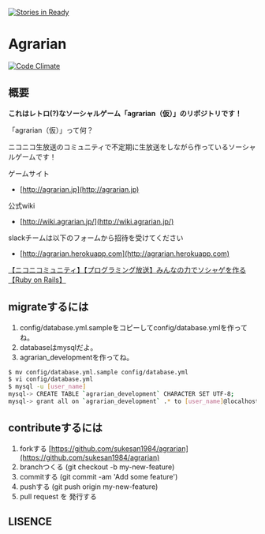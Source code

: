 [![Stories in Ready](https://badge.waffle.io/sukesan1984/agrarian.png?label=ready&title=Ready)](https://waffle.io/sukesan1984/agrarian)
# Agrarian

[![Code Climate](https://codeclimate.com/github/sukesan1984/agrarian/badges/gpa.svg)](https://codeclimate.com/github/sukesan1984/agrarian)

## 概要

**これはレトロ(?)なソーシャルゲーム「agrarian（仮）」のリポジトリです！**

「agrarian（仮）」って何？

ニコニコ生放送のコミュニティで不定期に生放送をしながら作っているソーシャルゲームです！

ゲームサイト
* [http://agrarian.jp](http://agrarian.jp)

公式wiki
* [http://wiki.agrarian.jp/](http://wiki.agrarian.jp/)

slackチームは以下のフォームから招待を受けてください
* [http://agrarian.herokuapp.com](http://agrarian.herokuapp.com)

<a target="_blank" href="http://com.nicovideo.jp/community/co2141769">【ニコニコミュニティ】【プログラミング放送】みんなの力でソシャゲを作る【Ruby on Rails】</a>

## migrateするには

1. config/database.yml.sampleをコピーしてconfig/database.ymlを作ってね。
2. databaseはmysqlだよ。
3. agrarian_developmentを作ってね。

```sh
$ mv config/database.yml.sample config/database.yml
$ vi config/database.yml
$ mysql -u [user_name]
mysql-> CREATE TABLE `agrarian_development` CHARACTER SET UTF-8;
mysql-> grant all on `agrarian_development` .* to [user_name]@localhost;
```

## contributeするには

1. forkする [https://github.com/sukesan1984/agrarian](https://github.com/sukesan1984/agrarian)
2. branchつくる (git checkout -b my-new-feature)
3. commitする (git commit -am 'Add some feature')
4. pushする (git push origin my-new-feature)
5. pull request を 発行する

## LISENCE

